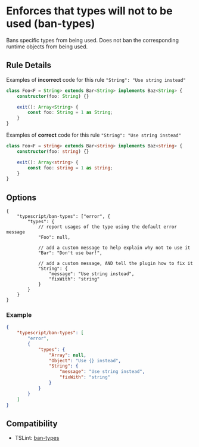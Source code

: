 # Enforces that types will not to be used (ban-types)

Bans specific types from being used. Does not ban the corresponding runtime objects from being used.

## Rule Details

Examples of **incorrect** code for this rule `"String": "Use string instead"`

```ts
class Foo<F = String> extends Bar<String> implements Baz<String> {
    constructor(foo: String) {}

    exit(): Array<String> {
        const foo: String = 1 as String;
    }
}
```

Examples of **correct** code for this rule `"String": "Use string instead"`

```ts
class Foo<F = string> extends Bar<string> implements Baz<string> {
    constructor(foo: string) {}

    exit(): Array<string> {
        const foo: string = 1 as string;
    }
}
```

## Options

```CJSON
{
    "typescript/ban-types": ["error", {
        "types": {
            // report usages of the type using the default error message
            "Foo": null,

            // add a custom message to help explain why not to use it
            "Bar": "Don't use bar!",

            // add a custom message, AND tell the plugin how to fix it
            "String": {
                "message": "Use string instead",
                "fixWith": "string"
            }
        }
    }
}
```

### Example

```json
{
    "typescript/ban-types": [
        "error",
        {
            "types": {
                "Array": null,
                "Object": "Use {} instead",
                "String": {
                    "message": "Use string instead",
                    "fixWith": "string"
                }
            }
        }
    ]
}
```

## Compatibility

-   TSLint: [ban-types](https://palantir.github.io/tslint/rules/ban-types/)
